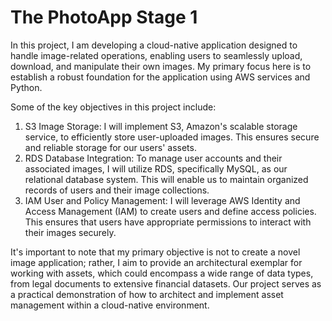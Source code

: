 # The PhotoApp Stage 1


In this project, I am developing a cloud-native application designed to handle image-related operations, enabling users to seamlessly upload, download, and manipulate their own images. My primary focus here is to establish a robust foundation for the application using AWS services and Python. 

Some of the key objectives in this project include:

1. S3 Image Storage: I will implement S3, Amazon's scalable storage service, to efficiently store user-uploaded images. This ensures secure and reliable storage for our users' assets.
2. RDS Database Integration: To manage user accounts and their associated images, I will utilize RDS, specifically MySQL, as our relational database system. This will enable us to maintain organized records of users and their image collections.
3. IAM User and Policy Management: I will leverage AWS Identity and Access Management (IAM) to create users and define access policies. This ensures that users have appropriate permissions to interact with their images securely.

   
It's important to note that my primary objective is not to create a novel image application; rather, I aim to provide an architectural exemplar for working with assets, which could encompass a wide range of data types, from legal documents to extensive financial datasets. Our project serves as a practical demonstration of how to architect and implement asset management within a cloud-native environment.
